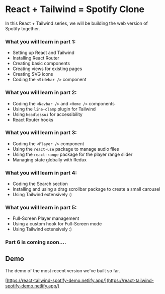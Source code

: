 
# React + Tailwind = Spotify Clone

In this React + Tailwind series, we will be building the web version of Spotify together.

### What you will learn in part 1:
   - Setting up React and Tailwind
   - Installing React Router
   - Creating basic components
   - Creating views for existing pages
   - Creating SVG icons
   - Coding the `<Sidebar />` component

### What you will learn in part 2:
   - Coding the `<Navbar />` and `<Home />` components
   - Using the `line-clamp` plugin for Tailwind
   - Using `headlessui` for accessibility
   - React Router hooks

### What you will learn in part 3:
   - Coding the `<Player />` component
   - Using the `react-use` package to manage audio files
   - Using the `react-range` package for the player range slider
   - Managing state globally with Redux

### What you will learn in part 4:
   - Coding the Search section
   - Installing and using a drag scrollbar package to create a small carousel
   - Using Tailwind extensively :)

### What you will learn in part 5:
   - Full-Screen Player management
   - Using a custom hook for Full-Screen mode
   - Using Tailwind extensively :)

### Part 6 is coming soon....

## Demo

The demo of the most recent version we've built so far.


[https://react-tailwind-spotify-demo.netlify.app/](https://react-tailwind-spotify-demo.netlify.app/)
